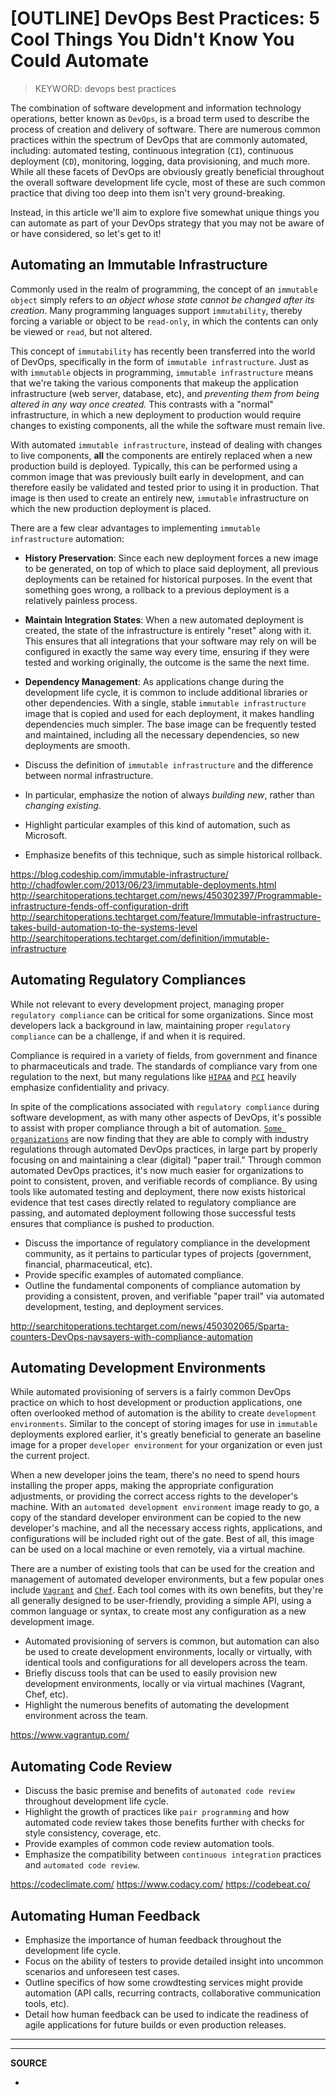 # [OUTLINE] DevOps Best Practices: 5 Cool Things You Didn't Know You Could Automate

> KEYWORD: devops best practices

The combination of software development and information technology operations, better known as `DevOps`, is a broad term used to describe the process of creation and delivery of software.  There are numerous common practices within the spectrum of DevOps that are commonly automated, including: automated testing, continuous integration (`CI`), continuous deployment (`CD`), monitoring, logging, data provisioning, and much more.  While all these facets of DevOps are obviously greatly beneficial throughout the overall software development life cycle, most of these are such common practice that diving too deep into them isn't very ground-breaking.

Instead, in this article we'll aim to explore five somewhat unique things you can automate as part of your DevOps strategy that you may not be aware of or have considered, so let's get to it!

## Automating an Immutable Infrastructure

Commonly used in the realm of programming, the concept of an `immutable object` simply refers to _an object whose state cannot be changed after its creation_.  Many programming languages support `immutability`, thereby forcing a variable or object to be `read-only`, in which the contents can only be viewed or `read`, but not altered.

This concept of `immutability` has recently been transferred into the world of DevOps, specifically in the form of `immutable infrastructure`.  Just as with `immutable` objects in programming, `immutable infrastructure` means that we're taking the various components that makeup the application infrastructure (web server, database, etc), and _preventing them from being altered in any way once created._  This contrasts with a "normal" infrastructure, in which a new deployment to production would require changes to existing components, all the while the software must remain live.

With automated `immutable infrastructure`, instead of dealing with changes to live components, **all** the components are entirely replaced when a new production build is deployed.  Typically, this can be performed using a common image that was previously built early in development, and can therefore easily be validated and tested prior to using it in production.  That image is then used to create an entirely new, `immutable` infrastructure on which the new production deployment is placed.

There are a few clear advantages to implementing `immutable infrastructure` automation:

- **History Preservation**: Since each new deployment forces a new image to be generated, on top of which to place said deployment, all previous deployments can be retained for historical purposes.  In the event that something goes wrong, a rollback to a previous deployment is a relatively painless process.
- **Maintain Integration States**: When a new automated deployment is created, the state of the infrastructure is entirely "reset" along with it.  This ensures that all integrations that your software may rely on will be configured in exactly the same way every time, ensuring if they were tested and working originally, the outcome is the same the next time.
- **Dependency Management**: As applications change during the development life cycle, it is common to include additional libraries or other dependencies.  With a single, stable `immutable infrastructure` image that is copied and used for each deployment, it makes handling dependencies much simpler.  The base image can be frequently tested and maintained, including all the necessary dependencies, so new deployments are smooth.

- Discuss the definition of `immutable infrastructure` and the difference between normal infrastructure.
- In particular, emphasize the notion of always _building new_, rather than _changing existing_.
- Highlight particular examples of this kind of automation, such as Microsoft.
- Emphasize benefits of this technique, such as simple historical rollback.

https://blog.codeship.com/immutable-infrastructure/
http://chadfowler.com/2013/06/23/immutable-deployments.html
http://searchitoperations.techtarget.com/news/450302397/Programmable-infrastructure-fends-off-configuration-drift
http://searchitoperations.techtarget.com/feature/Immutable-infrastructure-takes-build-automation-to-the-systems-level
http://searchitoperations.techtarget.com/definition/immutable-infrastructure

## Automating Regulatory Compliances

While not relevant to every development project, managing proper `regulatory compliance` can be critical for some organizations.  Since most developers lack a background in law, maintaining proper `regulatory compliance` can be a challenge, if and when it is required.

Compliance is required in a variety of fields, from government and finance to pharmaceuticals and trade.  The standards of compliance vary from one regulation to the next, but many regulations like [`HIPAA`] and [`PCI`] heavily emphasize confidentiality and privacy.

In spite of the complications associated with `regulatory compliance` during software development, as with many other aspects of DevOps, it's possible to assist with proper compliance through a bit of automation.  [`Some organizations`](http://searchitoperations.techtarget.com/news/450302065/Sparta-counters-DevOps-naysayers-with-compliance-automation) are now finding that they are able to comply with industry regulations through automated DevOps practices, in large part by properly focusing on and maintaining a clear (digital) "paper trail."  Through common automated DevOps practices, it's now much easier for organizations to point to consistent, proven, and verifiable records of compliance.  By using tools like automated testing and deployment, there now exists historical evidence that test cases directly related to regulatory compliance are passing, and automated deployment following those successful tests ensures that compliance is pushed to production.

- Discuss the importance of regulatory compliance in the development community, as it pertains to particular types of projects (government, financial, pharmaceutical, etc).
- Provide specific examples of automated compliance.
- Outline the fundamental components of compliance automation by providing a consistent, proven, and verifiable "paper trail" via automated development, testing, and deployment services.

http://searchitoperations.techtarget.com/news/450302065/Sparta-counters-DevOps-naysayers-with-compliance-automation

## Automating Development Environments

While automated provisioning of servers is a fairly common DevOps practice on which to host development or production applications, one often overlooked method of automation is the ability to create `development environments`.  Similar to the concept of storing images for use in `immutable` deployments explored earlier, it's greatly beneficial to generate an baseline image for a proper `developer environment` for your organization or even just the current project.

When a new developer joins the team, there's no need to spend hours installing the proper apps, making the appropriate configuration adjustments, or providing the correct access rights to the developer's machine.  With an `automated development environment` image ready to go, a copy of the standard developer environment can be copied to the new developer's machine, and all the necessary access rights, applications, and configurations will be included right out of the gate.  Best of all, this image can be used on a local machine or even remotely, via a virtual machine.

There are a number of existing tools that can be used for the creation and management of automated developer environments, but a few popular ones include [`Vagrant`] and [`Chef`].  Each tool comes with its own benefits, but they're all generally designed to be user-friendly, providing a simple API, using a common language or syntax, to create most any configuration as a new development image.

- Automated provisioning of servers is common, but automation can also be used to create development environments, locally or virtually, with identical tools and configurations for all developers across the team.
- Briefly discuss tools that can be used to easily provision new development environments, locally or via virtual machines (Vagrant, Chef, etc).
- Highlight the numerous benefits of automating the development environment across the team.

https://www.vagrantup.com/

## Automating Code Review

- Discuss the basic premise and benefits of `automated code review` throughout development life cycle.
- Highlight the growth of practices like `pair programming` and how automated code review takes those benefits further with checks for style consistency, coverage, etc.
- Provide examples of common code review automation tools.
- Emphasize the compatibility between `continuous integration` practices and `automated code review`.

https://codeclimate.com/
https://www.codacy.com/
https://codebeat.co/

## Automating Human Feedback

- Emphasize the importance of human feedback throughout the development life cycle.
- Focus on the ability of testers to provide detailed insight into uncommon scenarios and unforeseen test cases.
- Outline specifics of how some crowdtesting services might provide automation (API calls, recurring contracts, collaborative communication tools, etc).
- Detail how human feedback can be used to indicate the readiness of agile applications for future builds or even production releases.

---

[`HIPAA`]: https://www.hhs.gov/hipaa/
[`PCI`]: https://www.pcisecuritystandards.org/
[`Vagrant`]: https://www.vagrantup.com/
[`Chef`]: https://www.chef.io/

---

**SOURCE**

- 